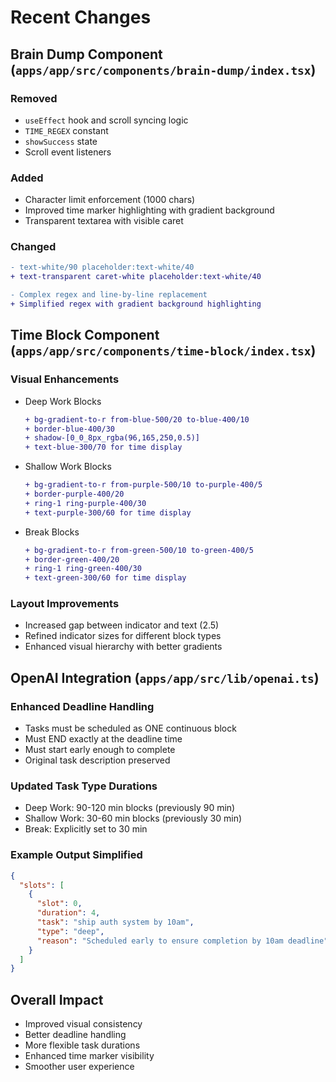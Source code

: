 # Recent Changes

## Brain Dump Component (`apps/app/src/components/brain-dump/index.tsx`)

### Removed
- `useEffect` hook and scroll syncing logic
- `TIME_REGEX` constant
- `showSuccess` state
- Scroll event listeners

### Added
- Character limit enforcement (1000 chars)
- Improved time marker highlighting with gradient background
- Transparent textarea with visible caret

### Changed
```diff
- text-white/90 placeholder:text-white/40
+ text-transparent caret-white placeholder:text-white/40

- Complex regex and line-by-line replacement
+ Simplified regex with gradient background highlighting
```

## Time Block Component (`apps/app/src/components/time-block/index.tsx`)

### Visual Enhancements
- Deep Work Blocks
  ```diff
  + bg-gradient-to-r from-blue-500/20 to-blue-400/10
  + border-blue-400/30
  + shadow-[0_0_8px_rgba(96,165,250,0.5)]
  + text-blue-300/70 for time display
  ```

- Shallow Work Blocks
  ```diff
  + bg-gradient-to-r from-purple-500/10 to-purple-400/5
  + border-purple-400/20
  + ring-1 ring-purple-400/30
  + text-purple-300/60 for time display
  ```

- Break Blocks
  ```diff
  + bg-gradient-to-r from-green-500/10 to-green-400/5
  + border-green-400/20
  + ring-1 ring-green-400/30
  + text-green-300/60 for time display
  ```

### Layout Improvements
- Increased gap between indicator and text (2.5)
- Refined indicator sizes for different block types
- Enhanced visual hierarchy with better gradients

## OpenAI Integration (`apps/app/src/lib/openai.ts`)

### Enhanced Deadline Handling
- Tasks must be scheduled as ONE continuous block
- Must END exactly at the deadline time
- Must start early enough to complete
- Original task description preserved

### Updated Task Type Durations
- Deep Work: 90-120 min blocks (previously 90 min)
- Shallow Work: 30-60 min blocks (previously 30 min)
- Break: Explicitly set to 30 min

### Example Output Simplified
```json
{
  "slots": [
    {
      "slot": 0,
      "duration": 4,
      "task": "ship auth system by 10am",
      "type": "deep",
      "reason": "Scheduled early to ensure completion by 10am deadline"
    }
  ]
}
```

## Overall Impact
- Improved visual consistency
- Better deadline handling
- More flexible task durations
- Enhanced time marker visibility
- Smoother user experience 